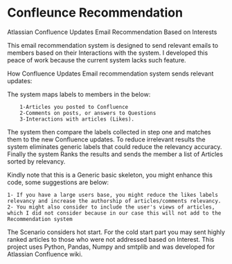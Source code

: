 # Confleunce Recommendation
Atlassian Confluence Updates Email Recommendation Based on Interests

This email recommendation system is designed to send relevant emails to members based on their Interactions with the system. I developed this peace of work because the current system lacks such feature.

How Confluence Updates Email recommendation system sends relevant updates:

The system maps labels to members in the below:

        1-Articles you posted to Confluence
        2-Comments on posts, or answers to Questions
        3-Interactions with articles (Likes).

The system then compare the labels collected in step one and matches them to the new Confluence updates.
To reduce irrelevant results the system eliminates generic labels that could reduce the relevancy accuracy.
Finally the system Ranks the results and sends the member a list of Articles sorted by relevancy.

Kindly note that this is a Generic basic skeleton, you might enhance this code, some suggestions are below:

	1- If you have a large users base, you might reduce the likes labels relevancy and increase the authorship of articles/comments relevancy.
	2- You might also consider to include the user's views of articles, which I did not consider because in our case this will not add to the Recommendation system

The Scenario considers hot start. For the cold start part you may sent highly ranked articles to those who were not addressed based on Interest.
This project uses Python, Pandas, Numpy and smtplib and was developed for Atlassian Confluence wiki.

